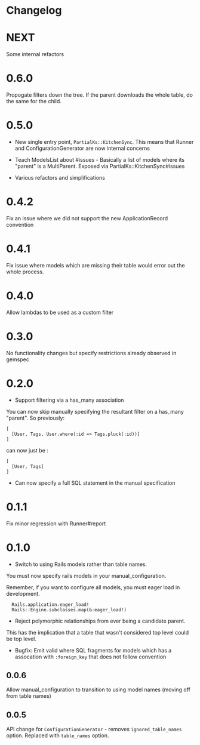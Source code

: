 # Changelog

# NEXT

Some internal refactors

# 0.6.0

Propogate filters down the tree. If the parent downloads the whole table, do the same for the child.

# 0.5.0

* New single entry point, `PartialKs::KitchenSync`. This means that Runner and ConfigurationGenerator are now internal concerns

* Teach ModelsList about #issues - Basically a list of models where its "parent" is a MultiParent. Exposed via PartialKs::KitchenSync#issues

* Various refactors and simplifications

# 0.4.2

Fix an issue where we did not support the new ApplicationRecord convention

# 0.4.1

Fix issue where models which are missing their table would error out the whole process.

# 0.4.0

Allow lambdas to be used as a custom filter

# 0.3.0

No functionality changes but specify restrictions already observed in gemspec

# 0.2.0

* Support filtering via a has_many association

You can now skip manually specifying the resultant filter on a has_many "parent". So previously:

```
[
  [User, Tags, User.where(:id => Tags.pluck(:id))]
]
```

can now just be :

```
[
  [User, Tags]
]
```

* Can now specify a full SQL statement in the manual specification


# 0.1.1

Fix minor regression with Runner#report

# 0.1.0

* Switch to using Rails models rather than table names.

You must now specify rails models in your manual_configuration.

Remember, if you want to configure all models, you must eager load in development.

```
  Rails.application.eager_load!
  Rails::Engine.subclasses.map(&:eager_load!)
```

* Reject polymorphic relationships from ever being a candidate parent.

This has the implication that a table that wasn't considered top level could be
top level.

* Bugfix: Emit valid where SQL fragments for models which has a assocation with `:foreign_key`
that does not follow convention

## 0.0.6

Allow manual_configuration to transition to using model names (moving off from table names)

## 0.0.5

API change for `ConfigurationGenerator` - removes `ignored_table_names` option.
Replaced with `table_names` option.
